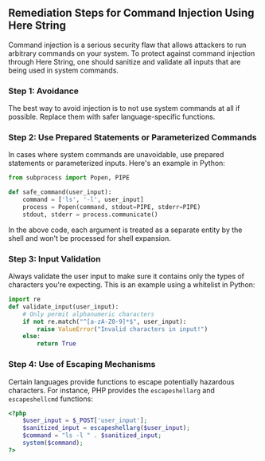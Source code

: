

## Remediation Steps for Command Injection Using Here String

Command injection is a serious security flaw that allows attackers to run arbitrary commands on your system. To protect against command injection through Here String, one should sanitize and validate all inputs that are being used in system commands.

### Step 1: Avoidance

The best way to avoid injection is to not use system commands at all if possible. Replace them with safer language-specific functions.

### Step 2: Use Prepared Statements or Parameterized Commands

In cases where system commands are unavoidable, use prepared statements or parameterized inputs. Here's an example in Python:

```python
from subprocess import Popen, PIPE 

def safe_command(user_input): 
    command = ['ls', '-l', user_input] 
    process = Popen(command, stdout=PIPE, stderr=PIPE)
    stdout, stderr = process.communicate()
```
In the above code, each argument is treated as a separate entity by the shell and won't be processed for shell expansion.

### Step 3: Input Validation

Always validate the user input to make sure it contains only the types of characters you're expecting. This is an example using a whitelist in Python:

```python
import re
def validate_input(user_input): 
    # Only permit alphanumeric characters
    if not re.match("^[a-zA-Z0-9]*$", user_input):
        raise ValueError("Invalid characters in input!")
    else:
        return True
```

### Step 4: Use of Escaping Mechanisms 

Certain languages provide functions to escape potentially hazardous characters. For instance, PHP provides the `escapeshellarg` and `escapeshellcmd` functions:

```php
<?php
    $user_input = $_POST['user_input'];
    $sanitized_input = escapeshellarg($user_input);
    $command = "ls -l " . $sanitized_input;
    system($command);
?>
```
